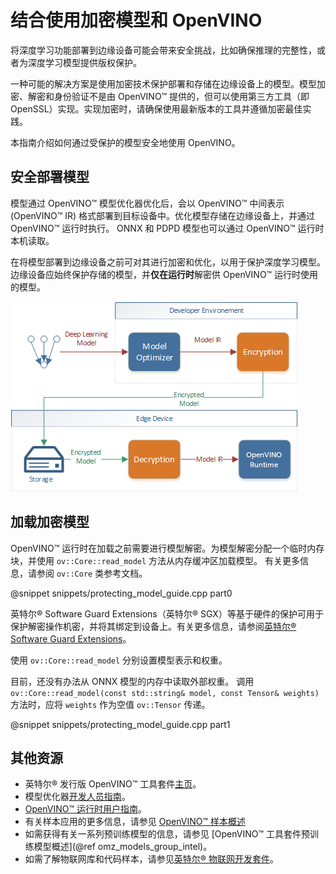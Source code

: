 # 结合使用加密模型和 OpenVINO
将深度学习功能部署到边缘设备可能会带来安全挑战，比如确保推理的完整性，或者为深度学习模型提供版权保护。

一种可能的解决方案是使用加密技术保护部署和存储在边缘设备上的模型。模型加密、解密和身份验证不是由 OpenVINO™ 提供的，但可以使用第三方工具（即 OpenSSL）实现。实现加密时，请确保使用最新版本的工具并遵循加密最佳实践。

本指南介绍如何通过受保护的模型安全地使用 OpenVINO。

## 安全部署模型

模型通过 OpenVINO™ 模型优化器优化后，会以 OpenVINO™ 中间表示 (OpenVINO™ IR) 格式部署到目标设备中。优化模型存储在边缘设备上，并通过 OpenVINO™ 运行时执行。
ONNX 和 PDPD 模型也可以通过 OpenVINO™ 运行时本机读取。

在将模型部署到边缘设备之前可对其进行加密和优化，以用于保护深度学习模型。边缘设备应始终保护存储的模型，并**仅在运行时**解密供 OpenVINO™ 运行时使用的模型。

![deploy_encrypted_model](/img/deploy_encrypted_model.png)

## 加载加密模型

OpenVINO™ 运行时在加载之前需要进行模型解密。为模型解密分配一个临时内存块，并使用 `ov::Core::read_model` 方法从内存缓冲区加载模型。
有关更多信息，请参阅 `ov::Core` 类参考文档。

@snippet snippets/protecting_model_guide.cpp part0

英特尔® Software Guard Extensions（英特尔® SGX）等基于硬件的保护可用于保护解密操作机密，并将其绑定到设备上。有关更多信息，请参阅[英特尔® Software Guard Extensions](https://software.intel.com/en-us/sgx)。

使用 `ov::Core::read_model` 分别设置模型表示和权重。

目前，还没有办法从 ONNX 模型的内存中读取外部权重。
调用 `ov::Core::read_model(const std::string& model, const Tensor& weights)` 方法时，应将 `weights` 作为空值 `ov::Tensor` 传递。

@snippet snippets/protecting_model_guide.cpp part1

## 其他资源

- 英特尔® 发行版 OpenVINO™ 工具套件[主页](https://software.intel.com/en-us/openvino-toolkit)。
- 模型优化器[开发人员指南](../MO_DG/Deep_Learning_Model_Optimizer_DevGuide.md)。
- [OpenVINO™ 运行时用户指南](openvino_intro.md)。
- 有关样本应用的更多信息，请参见 [OpenVINO™ 样本概述](Samples_Overview.md)
- 如需获得有关一系列预训练模型的信息，请参见 [OpenVINO™ 工具套件预训练模型概述](@ref omz_models_group_intel)。
- 如需了解物联网库和代码样本，请参见[英特尔® 物联网开发套件](https://github.com/intel-iot-devkit)。
